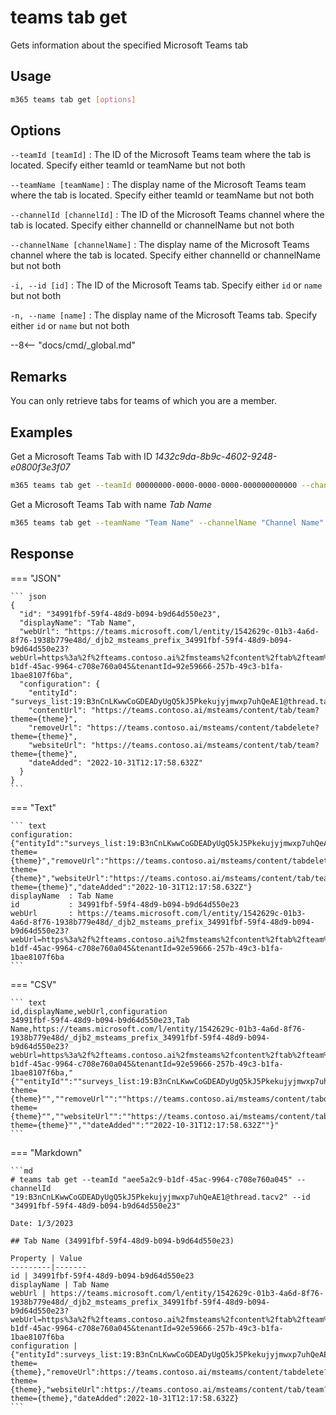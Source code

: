 # teams tab get

Gets information about the specified Microsoft Teams tab

## Usage

```sh
m365 teams tab get [options]
```

## Options

`--teamId [teamId]`
: The ID of the Microsoft Teams team where the tab is located. Specify either teamId or teamName but not both

`--teamName [teamName]`
: The display name of the Microsoft Teams team where the tab is located. Specify either teamId or teamName but not both

`--channelId [channelId]`
: The ID of the Microsoft Teams channel where the tab is located. Specify either channelId or channelName but not both

`--channelName [channelName]`
: The display name of the Microsoft Teams channel where the tab is located. Specify either channelId or channelName but not both

`-i, --id [id]`
: The ID of the Microsoft Teams tab. Specify either `id` or `name` but not both

`-n, --name [name]`
: The display name of the Microsoft Teams tab. Specify either `id` or `name` but not both

--8<-- "docs/cmd/_global.md"

## Remarks

You can only retrieve tabs for teams of which you are a member.

## Examples

Get a Microsoft Teams Tab with ID _1432c9da-8b9c-4602-9248-e0800f3e3f07_

```sh
m365 teams tab get --teamId 00000000-0000-0000-0000-000000000000 --channelId 19:00000000000000000000000000000000@thread.skype --id 1432c9da-8b9c-4602-9248-e0800f3e3f07
```

Get a Microsoft Teams Tab with name _Tab Name_

```sh
m365 teams tab get --teamName "Team Name" --channelName "Channel Name" --name "Tab Name"
```

## Response

=== "JSON"

    ``` json
    {
      "id": "34991fbf-59f4-48d9-b094-b9d64d550e23",
      "displayName": "Tab Name",
      "webUrl": "https://teams.microsoft.com/l/entity/1542629c-01b3-4a6d-8f76-1938b779e48d/_djb2_msteams_prefix_34991fbf-59f4-48d9-b094-b9d64d550e23?webUrl=https%3a%2f%2fteams.contoso.ai%2fmsteams%2fcontent%2ftab%2fteam%3ftheme%3d%7btheme%7d&label=My%20Contoso%20Tab&context=%7b%0d%0a++%22canvasUrl%22%3a+%22https%3a%2f%2fteams.contoso.ai%2fmsteams%2fcontent%2ftab%2fteam%3ftheme%3d%7btheme%7d%22%2c%0d%0a++%22channelId%22%3a+%2219%3aB3nCnLKwwCoGDEADyUgQ5kJ5Pkekujyjmwxp7uhQeAE1%40thread.tacv2%22%2c%0d%0a++%22subEntityId%22%3a+null%0d%0a%7d&groupId=aee5a2c9-b1df-45ac-9964-c708e760a045&tenantId=92e59666-257b-49c3-b1fa-1bae8107f6ba",
      "configuration": {
        "entityId": "surveys_list:19:B3nCnLKwwCoGDEADyUgQ5kJ5Pkekujyjmwxp7uhQeAE1@thread.tacv2:ps67c9jyf3a30j2j5eum72",
        "contentUrl": "https://teams.contoso.ai/msteams/content/tab/team?theme={theme}",
        "removeUrl": "https://teams.contoso.ai/msteams/content/tabdelete?theme={theme}",
        "websiteUrl": "https://teams.contoso.ai/msteams/content/tab/team?theme={theme}",
        "dateAdded": "2022-10-31T12:17:58.632Z"
      }
    }
    ```

=== "Text"

    ``` text
    configuration: {"entityId":"surveys_list:19:B3nCnLKwwCoGDEADyUgQ5kJ5Pkekujyjmwxp7uhQeAE1@thread.tacv2:ps67c9jyf3a30j2j5eum72","contentUrl":"https://teams.contoso.ai/msteams/content/tab/team?theme={theme}","removeUrl":"https://teams.contoso.ai/msteams/content/tabdelete?theme={theme}","websiteUrl":"https://teams.contoso.ai/msteams/content/tab/team?theme={theme}","dateAdded":"2022-10-31T12:17:58.632Z"}
    displayName  : Tab Name
    id           : 34991fbf-59f4-48d9-b094-b9d64d550e23
    webUrl       : https://teams.microsoft.com/l/entity/1542629c-01b3-4a6d-8f76-1938b779e48d/_djb2_msteams_prefix_34991fbf-59f4-48d9-b094-b9d64d550e23?webUrl=https%3a%2f%2fteams.contoso.ai%2fmsteams%2fcontent%2ftab%2fteam%3ftheme%3d%7btheme%7d&label=contoso&context=%7b%0d%0a++%22canvasUrl%22%3a+%22https%3a%2f%2fteams.contoso.ai%2fmsteams%2fcontent%2ftab%2fteam%3ftheme%3d%7btheme%7d%22%2c%0d%0a++%22channelId%22%3a+%2219%3aB3nCnLKwwCoGDEADyUgQ5kJ5Pkekujyjmwxp7uhQeAE1%40thread.tacv2%22%2c%0d%0a++%22subEntityId%22%3a+null%0d%0a%7d&groupId=aee5a2c9-b1df-45ac-9964-c708e760a045&tenantId=92e59666-257b-49c3-b1fa-1bae8107f6ba
    ```

=== "CSV"

    ``` text
    id,displayName,webUrl,configuration
    34991fbf-59f4-48d9-b094-b9d64d550e23,Tab Name,https://teams.microsoft.com/l/entity/1542629c-01b3-4a6d-8f76-1938b779e48d/_djb2_msteams_prefix_34991fbf-59f4-48d9-b094-b9d64d550e23?webUrl=https%3a%2f%2fteams.contoso.ai%2fmsteams%2fcontent%2ftab%2fteam%3ftheme%3d%7btheme%7d&label=My%20Contoso%20Tab&context=%7b%0d%0a++%22canvasUrl%22%3a+%22https%3a%2f%2fteams.contoso.ai%2fmsteams%2fcontent%2ftab%2fteam%3ftheme%3d%7btheme%7d%22%2c%0d%0a++%22channelId%22%3a+%2219%3aB3nCnLKwwCoGDEADyUgQ5kJ5Pkekujyjmwxp7uhQeAE1%40thread.tacv2%22%2c%0d%0a++%22subEntityId%22%3a+null%0d%0a%7d&groupId=aee5a2c9-b1df-45ac-9964-c708e760a045&tenantId=92e59666-257b-49c3-b1fa-1bae8107f6ba,"{""entityId"":""surveys_list:19:B3nCnLKwwCoGDEADyUgQ5kJ5Pkekujyjmwxp7uhQeAE1@thread.tacv2:ps67c9jyf3a30j2j5eum72"",""contentUrl"":""https://teams.contoso.ai/msteams/content/tab/team?theme={theme}"",""removeUrl"":""https://teams.contoso.ai/msteams/content/tabdelete?theme={theme}"",""websiteUrl"":""https://teams.contoso.ai/msteams/content/tab/team?theme={theme}"",""dateAdded"":""2022-10-31T12:17:58.632Z""}"
    ```

=== "Markdown"

    ```md
    # teams tab get --teamId "aee5a2c9-b1df-45ac-9964-c708e760a045" --channelId "19:B3nCnLKwwCoGDEADyUgQ5kJ5Pkekujyjmwxp7uhQeAE1@thread.tacv2" --id "34991fbf-59f4-48d9-b094-b9d64d550e23"

    Date: 1/3/2023

    ## Tab Name (34991fbf-59f4-48d9-b094-b9d64d550e23)

    Property | Value
    ---------|-------
    id | 34991fbf-59f4-48d9-b094-b9d64d550e23
    displayName | Tab Name
    webUrl | https://teams.microsoft.com/l/entity/1542629c-01b3-4a6d-8f76-1938b779e48d/_djb2_msteams_prefix_34991fbf-59f4-48d9-b094-b9d64d550e23?webUrl=https%3a%2f%2fteams.contoso.ai%2fmsteams%2fcontent%2ftab%2fteam%3ftheme%3d%7btheme%7d&label=My%20Contoso%20Tab&context=%7b%0d%0a++%22canvasUrl%22%3a+%22https%3a%2f%2fteams.contoso.ai%2fmsteams%2fcontent%2ftab%2fteam%3ftheme%3d%7btheme%7d%22%2c%0d%0a++%22channelId%22%3a+%2219%3aB3nCnLKwwCoGDEADyUgQ5kJ5Pkekujyjmwxp7uhQeAE1%40thread.tacv2%22%2c%0d%0a++%22subEntityId%22%3a+null%0d%0a%7d&groupId=aee5a2c9-b1df-45ac-9964-c708e760a045&tenantId=92e59666-257b-49c3-b1fa-1bae8107f6ba
    configuration | {"entityId":surveys_list:19:B3nCnLKwwCoGDEADyUgQ5kJ5Pkekujyjmwxp7uhQeAE1@thread.tacv2:ps67c9jyf3a30j2j5eum72,"contentUrl":https://teams.contoso.ai/msteams/content/tab/team?theme={theme},"removeUrl":https://teams.contoso.ai/msteams/content/tabdelete?theme={theme},"websiteUrl":https://teams.contoso.ai/msteams/content/tab/team?theme={theme},"dateAdded":2022-10-31T12:17:58.632Z}
    ```
